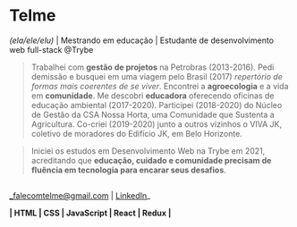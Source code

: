 # Telme
*(ela/ele/elu)* | Mestrando em educação | Estudante de desenvolvimento web full-stack @Trybe

> Trabalhei com **gestão de projetos** na Petrobras (2013-2016). Pedi demissão e busquei em uma viagem pelo Brasil (2017) *repertório de formas mais coerentes de se viver*. Encontrei a **agroecologia** e a vida em **comunidade**. Me descobri **educadora** oferecendo oficinas de educação ambiental (2017-2020). Participei (2018-2020) do Núcleo de Gestão da CSA Nossa Horta, uma Comunidade que Sustenta a Agricultura. Co-criei (2019-2020) junto a outros vizinhos o VIVA JK, coletivo de moradores do Edifício JK, em Belo Horizonte.

> Iniciei os estudos em Desenvolvimento Web na Trybe em 2021, acreditando que **educação, cuidado e comunidade precisam de fluência em tecnologia para encarar seus desafios**.

##
_falecomtelme@gmail.com | [LinkedIn](https://www.linkedin.com/in/telmee/)_

**| HTML | CSS | JavaScript | React | Redux |**

##
